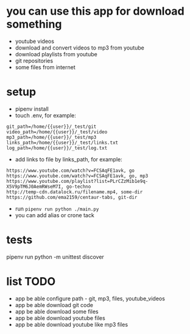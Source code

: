 # you can use this app for download something #
- youtube videos
- download and convert videos to mp3 from youtube
- download playlists from youtube
- git repositories
- some files from internet

# setup #

- pipenv install
- touch .env, for example:
```
git_path=/home/{{user}}/_test/git
video_path=/home/{{user}}/_test/video
mp3_path=/home/{{user}}/_test/mp3
links_path=/home/{{user}}/_test/links.txt
log_path=/home/{{user}}/_test/log.txt
```
- add links to file by links_path, for example:
```
https://www.youtube.com/watch?v=FCSAqFE1avk, go
https://www.youtube.com/watch?v=FCSAqFE1avk, go, mp3
https://www.youtube.com/playlist?list=PLrCZzMib1e9q-X5V9pTM6J0AemRWseM7I, go-techno
http://temp-cdn.datalock.ru/filename.mp4, some-dir
https://github.com/ema2159/centaur-tabs, git-dir
```
- run `pipenv run python ./main.py`
- you can add alias or crone tack

# tests #

pipenv run python -m unittest discover

# list TODO #
- app be able configure path - git, mp3, files, youtube_videos
- app be able download git code
- app be able download some files
- app be able download youtube files
- app be able download youtube like mp3 files
